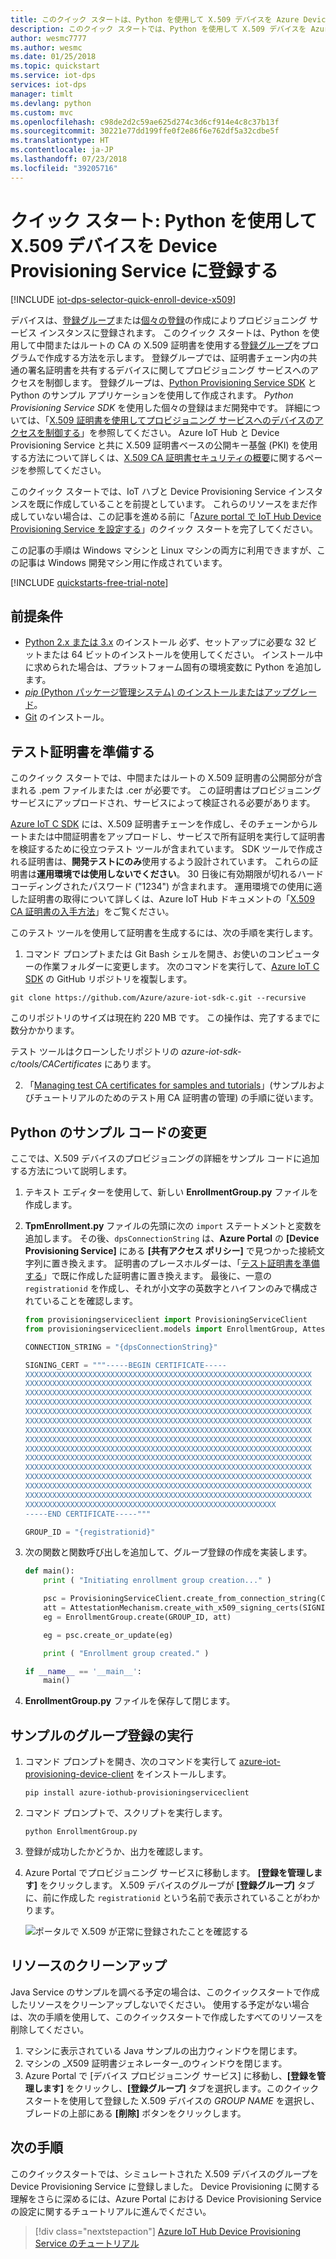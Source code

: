 ```yaml
---
title: このクイック スタートは、Python を使用して X.509 デバイスを Azure Device Provisioning Service に登録する方法を示します | Microsoft Docs
description: このクイック スタートでは、Python を使用して X.509 デバイスを Azure IoT Hub Device Provisioning Service に登録します
author: wesmc7777
ms.author: wesmc
ms.date: 01/25/2018
ms.topic: quickstart
ms.service: iot-dps
services: iot-dps
manager: timlt
ms.devlang: python
ms.custom: mvc
ms.openlocfilehash: c98de2d2c59ae625d274c3d6cf914e4c8c37b13f
ms.sourcegitcommit: 30221e77dd199ffe0f2e86f6e762df5a32cdbe5f
ms.translationtype: HT
ms.contentlocale: ja-JP
ms.lasthandoff: 07/23/2018
ms.locfileid: "39205716"
---
```

# <a name="quickstart-enroll-x509-devices-to-the-device-provisioning-service-using-python"></a>クイック スタート: Python を使用して X.509 デバイスを Device Provisioning Service に登録する

[!INCLUDE [iot-dps-selector-quick-enroll-device-x509](../../includes/iot-dps-selector-quick-enroll-device-x509.md)]

デバイスは、[登録グループ](concepts-service.md#enrollment-group)または[個々の登録](concepts-service.md#individual-enrollment)の作成によりプロビジョニング サービス インスタンスに登録されます。 このクイック スタートは、Python を使用して中間またはルートの CA の X.509 証明書を使用する[登録グループ](concepts-service.md#enrollment-group)をプログラムで作成する方法を示します。 登録グループでは、証明書チェーン内の共通の署名証明書を共有するデバイスに関してプロビジョニング サービスへのアクセスを制御します。 登録グループは、[Python Provisioning Service SDK](https://github.com/Azure/azure-iot-sdk-python/tree/master/provisioning_service_client) と Python のサンプル アプリケーションを使用して作成されます。 *Python Provisioning Service SDK* を使用した個々の登録はまだ開発中です。 詳細については、「[X.509 証明書を使用してプロビジョニング サービスへのデバイスのアクセスを制御する](./concepts-security.md#controlling-device-access-to-the-provisioning-service-with-x509-certificates)」を参照してください。 Azure IoT Hub と Device Provisioning Service と共に X.509 証明書ベースの公開キー基盤 (PKI) を使用する方法について詳しくは、[X.509 CA 証明書セキュリティの概要](https://docs.microsoft.com/azure/iot-hub/iot-hub-x509ca-overview)に関するページを参照してください。 

このクイック スタートでは、IoT ハブと Device Provisioning Service インスタンスを既に作成していることを前提としています。 これらのリソースをまだ作成していない場合は、この記事を進める前に「[Azure portal で IoT Hub Device Provisioning Service を設定する](./quick-setup-auto-provision.md)」のクイック スタートを完了してください。

この記事の手順は Windows マシンと Linux マシンの両方に利用できますが、この記事は Windows 開発マシン用に作成されています。

[!INCLUDE [quickstarts-free-trial-note](../../includes/quickstarts-free-trial-note.md)]


## <a name="prerequisites"></a>前提条件

- [Python 2.x または 3.x](https://www.python.org/downloads/) のインストール 必ず、セットアップに必要な 32 ビットまたは 64 ビットのインストールを使用してください。 インストール中に求められた場合は、プラットフォーム固有の環境変数に Python を追加します。
- [*pip* (Python パッケージ管理システム) のインストールまたはアップグレード](https://pip.pypa.io/en/stable/installing/)。
- [Git](https://git-scm.com/download/) のインストール。



## <a name="prepare-test-certificates"></a>テスト証明書を準備する

このクイック スタートでは、中間またはルートの X.509 証明書の公開部分が含まれる .pem ファイルまたは .cer が必要です。 この証明書はプロビジョニング サービスにアップロードされ、サービスによって検証される必要があります。 

[Azure IoT C SDK](https://github.com/Azure/azure-iot-sdk-c) には、X.509 証明書チェーンを作成し、そのチェーンからルートまたは中間証明書をアップロードし、サービスで所有証明を実行して証明書を検証するために役立つテスト ツールが含まれています。 SDK ツールで作成される証明書は、**開発テストにのみ**使用するよう設計されています。 これらの証明書は**運用環境では使用しないでください**。 30 日後に有効期限が切れるハード コーディングされたパスワード ("1234") が含まれます。 運用環境での使用に適した証明書の取得について詳しくは、Azure IoT Hub ドキュメントの「[X.509 CA 証明書の入手方法](https://docs.microsoft.com/azure/iot-hub/iot-hub-x509ca-overview#how-to-get-an-x509-ca-certificate)」をご覧ください。

このテスト ツールを使用して証明書を生成するには、次の手順を実行します。 
 
1. コマンド プロンプトまたは Git Bash シェルを開き、お使いのコンピューターの作業フォルダーに変更します。 次のコマンドを実行して、[Azure IoT C SDK](https://github.com/Azure/azure-iot-sdk-c) の GitHub リポジトリを複製します。
    
  ```cmd/sh
  git clone https://github.com/Azure/azure-iot-sdk-c.git --recursive
  ```

  このリポジトリのサイズは現在約 220 MB です。 この操作は、完了するまでに数分かかります。

  テスト ツールはクローンしたリポジトリの *azure-iot-sdk-c/tools/CACertificates* にあります。    

2. 「[Managing test CA certificates for samples and tutorials](https://github.com/Azure/azure-iot-sdk-c/blob/master/tools/CACertificates/CACertificateOverview.md)」(サンプルおよびチュートリアルのためのテスト用 CA 証明書の管理) の手順に従います。 


## <a name="modify-the-python-sample-code"></a>Python のサンプル コードの変更

ここでは、X.509 デバイスのプロビジョニングの詳細をサンプル コードに追加する方法について説明します。 

1. テキスト エディターを使用して、新しい **EnrollmentGroup.py** ファイルを作成します。

1. **TpmEnrollment.py** ファイルの先頭に次の `import` ステートメントと変数を追加します。 その後、`dpsConnectionString` は、**Azure Portal** の **[Device Provisioning Service]** にある **[共有アクセス ポリシー]** で見つかった接続文字列に置き換えます。 証明書のプレースホルダーは、「[テスト証明書を準備する](quick-enroll-device-x509-python.md#prepare-test-certificates)」で既に作成した証明書に置き換えます。 最後に、一意の `registrationid` を作成し、それが小文字の英数字とハイフンのみで構成されていることを確認します。  
   
    ```python
    from provisioningserviceclient import ProvisioningServiceClient
    from provisioningserviceclient.models import EnrollmentGroup, AttestationMechanism

    CONNECTION_STRING = "{dpsConnectionString}"

    SIGNING_CERT = """-----BEGIN CERTIFICATE-----
    XXXXXXXXXXXXXXXXXXXXXXXXXXXXXXXXXXXXXXXXXXXXXXXXXXXXXXXXXXXXXXXX
    XXXXXXXXXXXXXXXXXXXXXXXXXXXXXXXXXXXXXXXXXXXXXXXXXXXXXXXXXXXXXXXX
    XXXXXXXXXXXXXXXXXXXXXXXXXXXXXXXXXXXXXXXXXXXXXXXXXXXXXXXXXXXXXXXX
    XXXXXXXXXXXXXXXXXXXXXXXXXXXXXXXXXXXXXXXXXXXXXXXXXXXXXXXXXXXXXXXX
    XXXXXXXXXXXXXXXXXXXXXXXXXXXXXXXXXXXXXXXXXXXXXXXXXXXXXXXXXXXXXXXX
    XXXXXXXXXXXXXXXXXXXXXXXXXXXXXXXXXXXXXXXXXXXXXXXXXXXXXXXXXXXXXXXX
    XXXXXXXXXXXXXXXXXXXXXXXXXXXXXXXXXXXXXXXXXXXXXXXXXXXXXXXXXXXXXXXX
    XXXXXXXXXXXXXXXXXXXXXXXXXXXXXXXXXXXXXXXXXXXXXXXXXXXXXXXXXXXXXXXX
    XXXXXXXXXXXXXXXXXXXXXXXXXXXXXXXXXXXXXXXXXXXXXXXXXXXXXXXXXXXXXXXX
    XXXXXXXXXXXXXXXXXXXXXXXXXXXXXXXXXXXXXXXXXXXXXXXXXXXXXXXXXXXXXXXX
    XXXXXXXXXXXXXXXXXXXXXXXXXXXXXXXXXXXXXXXXXXXXXXXXXXXXXXXXXXXXXXXX
    XXXXXXXXXXXXXXXXXXXXXXXXXXXXXXXXXXXXXXXXXXXXXXXXXXXXXXXXXXXXXXXX
    XXXXXXXXXXXXXXXXXXXXXXXXXXXXXXXXXXXXXXXXXXXXXXXXXXXXXXXXXXXXXXXX
    XXXXXXXXXXXXXXXXXXXXXXXXXXXXXXXXXXXXXXXXXXXXXXXXXXXXXXXXXXXXXXXX
    XXXXXXXXXXXXXXXXXXXXXXXXXXXXXXXXXXXXXXXXXXXXXXXXXXXXXXXX
    -----END CERTIFICATE-----"""

    GROUP_ID = "{registrationid}"
    ```

1. 次の関数と関数呼び出しを追加して、グループ登録の作成を実装します。
   
    ```python
    def main():
        print ( "Initiating enrollment group creation..." )

        psc = ProvisioningServiceClient.create_from_connection_string(CONNECTION_STRING)
        att = AttestationMechanism.create_with_x509_signing_certs(SIGNING_CERT)
        eg = EnrollmentGroup.create(GROUP_ID, att)

        eg = psc.create_or_update(eg)
    
        print ( "Enrollment group created." )

    if __name__ == '__main__':
        main()
    ```

1. **EnrollmentGroup.py** ファイルを保存して閉じます。
 

## <a name="run-the-sample-group-enrollment"></a>サンプルのグループ登録の実行

1. コマンド プロンプトを開き、次のコマンドを実行して [azure-iot-provisioning-device-client](https://pypi.org/project/azure-iot-provisioning-device-client.) をインストールします。

    ```cmd/sh
    pip install azure-iothub-provisioningserviceclient    
    ```

2. コマンド プロンプトで、スクリプトを実行します。

    ```cmd/sh
    python EnrollmentGroup.py
    ```

3. 登録が成功したかどうか、出力を確認します。

4. Azure Portal でプロビジョニング サービスに移動します。 **[登録を管理します]** をクリックします。 X.509 デバイスのグループが **[登録グループ]** タブに、前に作成した `registrationid` という名前で表示されていることがわかります。 

    ![ポータルで X.509 が正常に登録されたことを確認する](./media/quick-enroll-device-x509-python/1.png)  


## <a name="clean-up-resources"></a>リソースのクリーンアップ
Java Service のサンプルを調べる予定の場合は、このクイックスタートで作成したリソースをクリーンアップしないでください。 使用する予定がない場合は、次の手順を使用して、このクイックスタートで作成したすべてのリソースを削除してください。

1. マシンに表示されている Java サンプルの出力ウィンドウを閉じます。
1. マシンの _X509 証明書ジェネレーター_のウィンドウを閉じます。
1. Azure Portal で [デバイス プロビジョニング サービス] に移動し、**[登録を管理します]** をクリックし、**[登録グループ]** タブを選択します。このクイックスタートを使用して登録した X.509 デバイスの *GROUP NAME* を選択し、ブレードの上部にある **[削除]** ボタンをクリックします。  


## <a name="next-steps"></a>次の手順
このクイックスタートでは、シミュレートされた X.509 デバイスのグループを Device Provisioning Service に登録しました。 Device Provisioning に関する理解をさらに深めるには、Azure Portal における Device Provisioning Service の設定に関するチュートリアルに進んでください。 

> [!div class="nextstepaction"]
> [Azure IoT Hub Device Provisioning Service のチュートリアル](./tutorial-set-up-cloud.md)
